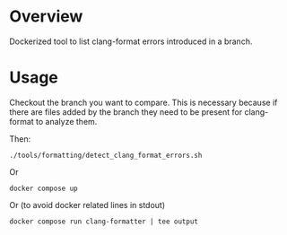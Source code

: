 # Overview

Dockerized tool to list clang-format errors introduced in a branch.

# Usage

Checkout the branch you want to compare. This is necessary because if there are files added by the branch
they need to be present for clang-format to analyze them.

Then:

```
./tools/formatting/detect_clang_format_errors.sh
```

Or

```
docker compose up
```

Or (to avoid docker related lines in stdout)

```
docker compose run clang-formatter | tee output
```
